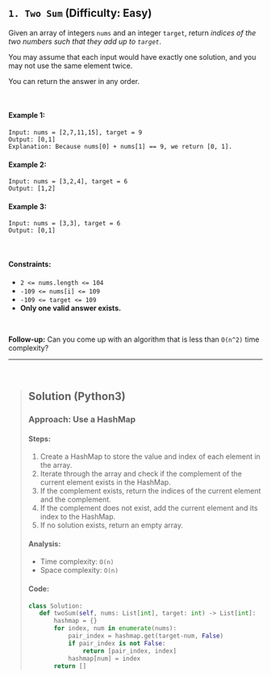 ## `1. Two Sum` (Difficulty: Easy)


Given an array of integers `nums` and an integer `target`, return _indices of the two numbers such that they add up to 
`target`_.

You may assume that each input would have exactly one solution, and you may not use the same element twice.

You can return the answer in any order.

<br />

#### Example 1:
```
Input: nums = [2,7,11,15], target = 9
Output: [0,1]
Explanation: Because nums[0] + nums[1] == 9, we return [0, 1].
```

#### Example 2:
```
Input: nums = [3,2,4], target = 6
Output: [1,2]
```

#### Example 3:
```
Input: nums = [3,3], target = 6
Output: [0,1]
```

<br />

#### Constraints:

* `2 <= nums.length <= 104`
* `-109 <= nums[i] <= 109`
* `-109 <= target <= 109`
* **Only one valid answer exists.**
 
<br />

**Follow-up:** Can you come up with an algorithm that is less than `O(n^2)` time complexity?
<hr />
<br />


> ## Solution (Python3)
> ### Approach: Use a HashMap
> #### Steps:
> 1. Create a HashMap to store the value and index of each element in the array.
> 2. Iterate through the array and check if the complement of the current element exists in the HashMap.
> 3. If the complement exists, return the indices of the current element and the complement.
> 4. If the complement does not exist, add the current element and its index to the HashMap.
> 5. If no solution exists, return an empty array.
> #### Analysis:
> * Time complexity: `O(n)`
> * Space complexity: `O(n)`
> #### Code:
> ```python
> class Solution:
>    def twoSum(self, nums: List[int], target: int) -> List[int]:
>        hashmap = {}
>        for index, num in enumerate(nums):
>            pair_index = hashmap.get(target-num, False)
>            if pair_index is not False:
>                return [pair_index, index]
>            hashmap[num] = index
>        return []

